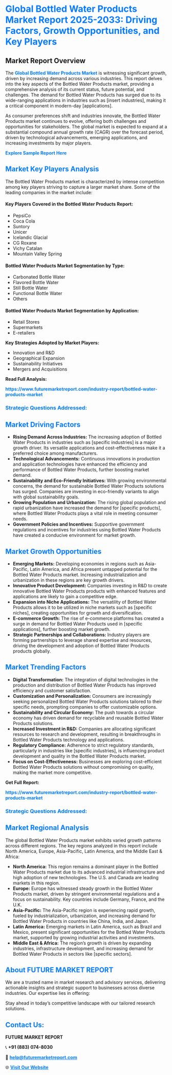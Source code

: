 <h1 style="color: #007BFF;">Global Bottled Water Products Market Report 2025-2033: Driving Factors, Growth Opportunities, and Key Players</h1>

<section id="overview">
<h2>Market Report Overview</h2>
<p>The <a href="https://www.futuremarketreport.com/industry-report/bottled-water-products-market" style="color: #007BFF; text-decoration: none;"><strong>Global Bottled Water Products Market</strong></a> is witnessing significant growth, driven by increasing demand across various industries. This report delves into the key aspects of the Bottled Water Products market, providing a comprehensive analysis of its current status, future potential, and challenges. The demand for Bottled Water Products has surged due to its wide-ranging applications in industries such as [insert industries], making it a critical component in modern-day [applications].</p>
<p>As consumer preferences shift and industries innovate, the Bottled Water Products market continues to evolve, offering both challenges and opportunities for stakeholders. The global market is expected to expand at a substantial compound annual growth rate (CAGR) over the forecast period, driven by technological advancements, emerging applications, and increasing investments by major players.</p>
</section>

<section id="overview">
<p><a href="https://www.futuremarketreport.com/request-sample/reportId=108433" style="color: #007BFF; text-decoration: none;"><strong>Explore Sample Report Here</strong></a></p>
</section>

<section id="key-players">
<h2 style="color: #007BFF;">Market Key Players Analysis</h2>
<p>The Bottled Water Products market is characterized by intense competition among key players striving to capture a larger market share. Some of the leading companies in the market include:</p>
<h4>Key Players Covered in the Bottled Water Products Report:</h4>
<ul><li>PepsiCo</li><li>Coca Cola</li><li>Suntory</li><li>Unicer</li><li>Icelandic Glacial</li><li>CG Roxane</li><li>Vichy Catalan</li><li>Mountain Valley Spring</li></ul>
<h4>Bottled Water Products Market Segmentation by Type:</h4>
<ul><li>Carbonated Bottle Water</li><li>Flavored Bottle Water</li><li>Still Bottle Water</li><li>Functional Bottle Water</li><li>Others</li></ul>

<h4>Bottled Water Products Market Segmentation by Application:</h4>
<ul><li>Retail Stores</li><li>Supermarkets</li><li>E-retailers</li></ul>
<p><strong>Key Strategies Adopted by Market Players:</strong></p>
<ul>
<li>Innovation and R&D</li>
<li>Geographical Expansion</li>
<li>Sustainability Initiatives</li>
<li>Mergers and Acquisitions</li>
</ul>
</section>

<section>
<p><strong>Read Full Analysis: </strong></p><a href="https://www.futuremarketreport.com/industry-report/bottled-water-products-market" style="color: #007BFF; text-decoration: none;"><strong>https://www.futuremarketreport.com/industry-report/bottled-water-products-market</strong></a>
<h3 style="color: #007BFF;">Strategic Questions Addressed:</h3>
</section>

<section id="driving-factors">
<h2 style="color: #007BFF;">Market Driving Factors</h2>
<ul>
<li><strong>Rising Demand Across Industries:</strong> The increasing adoption of Bottled Water Products in industries such as [specific industries] is a major growth driver. Its versatile applications and cost-effectiveness make it a preferred choice among manufacturers.</li>
<li><strong>Technological Advancements:</strong> Continuous innovations in production and application technologies have enhanced the efficiency and performance of Bottled Water Products, further boosting market demand.</li>
<li><strong>Sustainability and Eco-Friendly Initiatives:</strong> With growing environmental concerns, the demand for sustainable Bottled Water Products solutions has surged. Companies are investing in eco-friendly variants to align with global sustainability goals.</li>
<li><strong>Growing Population and Urbanization:</strong> The rising global population and rapid urbanization have increased the demand for [specific products], where Bottled Water Products plays a vital role in meeting consumer needs.</li>
<li><strong>Government Policies and Incentives:</strong> Supportive government regulations and incentives for industries using Bottled Water Products have created a conducive environment for market growth.</li>
</ul>
</section>

<section id="growth-opportunities">
<h2 style="color: #007BFF;">Market Growth Opportunities</h2>
<ul>
<li><strong>Emerging Markets:</strong> Developing economies in regions such as Asia-Pacific, Latin America, and Africa present untapped potential for the Bottled Water Products market. Increasing industrialization and urbanization in these regions are key growth drivers.</li>
<li><strong>Innovative Product Development:</strong> Companies investing in R&D to create innovative Bottled Water Products products with enhanced features and applications are likely to gain a competitive edge.</li>
<li><strong>Expansion into Niche Applications:</strong> The versatility of Bottled Water Products allows it to be utilized in niche markets such as [specific niches], creating opportunities for growth and diversification.</li>
<li><strong>E-commerce Growth:</strong> The rise of e-commerce platforms has created a surge in demand for Bottled Water Products used in [specific applications], further boosting market growth.</li>
<li><strong>Strategic Partnerships and Collaborations:</strong> Industry players are forming partnerships to leverage shared expertise and resources, driving the development and adoption of Bottled Water Products products globally.</li>
</ul>
</section>

<section id="trending-factors">
<h2 style="color: #007BFF;">Market Trending Factors</h2>
<ul>
<li><strong>Digital Transformation:</strong> The integration of digital technologies in the production and distribution of Bottled Water Products has improved efficiency and customer satisfaction.</li>
<li><strong>Customization and Personalization:</strong> Consumers are increasingly seeking personalized Bottled Water Products solutions tailored to their specific needs, prompting companies to offer customizable options.</li>
<li><strong>Sustainability and Circular Economy:</strong> The push towards a circular economy has driven demand for recyclable and reusable Bottled Water Products solutions.</li>
<li><strong>Increased Investment in R&D:</strong> Companies are allocating significant resources to research and development, resulting in breakthroughs in Bottled Water Products technology and applications.</li>
<li><strong>Regulatory Compliance:</strong> Adherence to strict regulatory standards, particularly in industries like [specific industries], is influencing product development and quality in the Bottled Water Products market.</li>
<li><strong>Focus on Cost-Effectiveness:</strong> Businesses are exploring cost-efficient Bottled Water Products solutions without compromising on quality, making the market more competitive.</li>
</ul>
</section>

<section>
<p><strong>Get Full Report: </strong></p><a href="https://www.futuremarketreport.com/industry-report/bottled-water-products-market" style="color: #007BFF; text-decoration: none;"><strong>https://www.futuremarketreport.com/industry-report/bottled-water-products-market</strong></a>
<h3 style="color: #007BFF;">Strategic Questions Addressed:</h3>
</section>


<section id="regional-analysis">
<h2 style="color: #007BFF;">Market Regional Analysis</h2>
<p>The global Bottled Water Products market exhibits varied growth patterns across different regions. The key regions analyzed in this report include North America, Europe, Asia-Pacific, Latin America, and the Middle East & Africa:</p>
<ul>
<li><strong>North America:</strong> This region remains a dominant player in the Bottled Water Products market due to its advanced industrial infrastructure and high adoption of new technologies. The U.S. and Canada are leading markets in this region.</li>
<li><strong>Europe:</strong> Europe has witnessed steady growth in the Bottled Water Products market, driven by stringent environmental regulations and a focus on sustainability. Key countries include Germany, France, and the U.K.</li>
<li><strong>Asia-Pacific:</strong> The Asia-Pacific region is experiencing rapid growth, fueled by industrialization, urbanization, and increasing demand for Bottled Water Products in countries like China, India, and Japan.</li>
<li><strong>Latin America:</strong> Emerging markets in Latin America, such as Brazil and Mexico, present significant opportunities for the Bottled Water Products market, supported by growing industrial activities and investments.</li>
<li><strong>Middle East & Africa:</strong> The region’s growth is driven by expanding industries, infrastructure development, and increasing demand for Bottled Water Products in sectors like [specific sectors].</li>
</ul>
</section>

<footer>
<h2 style="color: #007BFF;">About FUTURE MARKET REPORT</h2>
<p>We are a trusted name in market research and advisory services, delivering actionable insights and strategic support to businesses across diverse industries. Our expertise lies in offering:</p>

<p>Stay ahead in today’s competitive landscape with our tailored research solutions.</p>

<h2 style="color: #007BFF;">Contact Us:</h2>
<p><strong>FUTURE MARKET REPORT</strong></p>
<p>📞 <strong>+91 (883) 074-8030</strong></p>
<p>📧 <strong><a href="mailto:help@futuremarketreport.com" style="color: #007BFF;">help@futuremarketreport.com</a></strong></p>
<p>🌐 <strong><a href="https://www.futuremarketreport.com/" style="color: #007BFF;">Visit Our Website</a></strong></p>
</footer>
